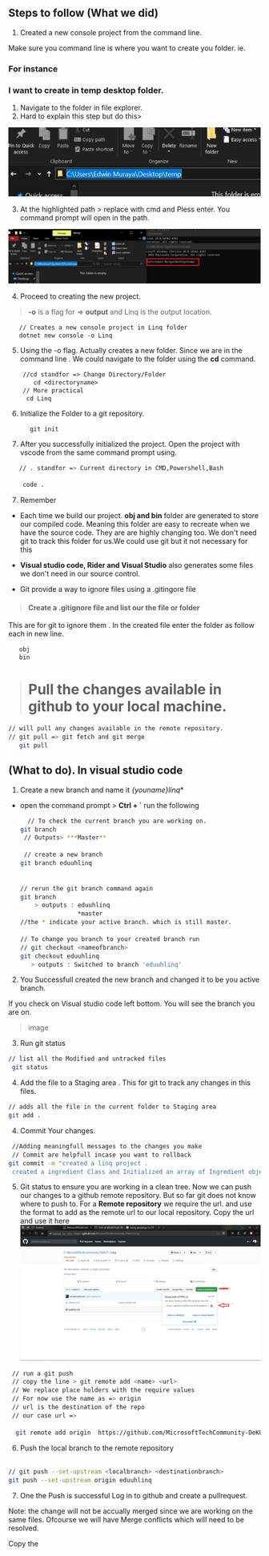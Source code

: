 ## Steps to follow (What we did)
1. Created a new console project from the command line.

Make sure you command line is where you want to create you folder.
ie.

### For instance
### I want to create in temp desktop folder.
1. Navigate to the folder in file explorer.
2. Hard to explain this step but do this>

 ![image](./images/pathinexplorer.png)

3. At the highlighted path > replace with cmd and Pless enter.
You command prompt will open in the path.

![image](./images/cmdpath.png)

4. Proceed to creating the new project. 
>  **-o** is a flag for => **output**  and Linq is the output location.
```Csharp
   // Creates a new console project in Linq folder
   dotnet new console -o Linq

```
5. Using the -o flag. Actually creates a new folder.
Since we are in the command line . We could navigate to the folder using the **cd** command.
```CSharp
    //cd standfor => Change Directory/Folder
       cd <directoryname>
    // More practical 
     cd Linq
```
6. Initialize the Folder to a git repository.
```git
      git init
```
7. After you successfully initialized the project. Open the project
with vscode from the same command prompt using.
```bash
   // . standfor => Current directory in CMD,Powershell,Bash

    code .
```
7. Remember 
 -  Each time we build our project. **obj and bin** folder are generated to store our compiled code. Meaning this folder are easy  to recreate when we have the source code. They are are highly changing too. We don't need git to track this folder for us.We could use git but it not necessary for this

 - **Visual studio code, Rider and Visual Studio** also generates some files we don't need in our source control. 

 - Git provide a way to ignore files using a .gitingore file

>  #### Create a .gitignore file and list our the file or folder
 This are for git to ignore them . In the created file enter the folder as follow each in new line.
 ```CSharp
    obj
    bin
 ```
 > # Pull the changes available in github to your local machine.
 ```bash
 // will pull any changes available in the remote repository.
 // git pull => git fetch and git merge
    git pull 
 ```
## (What to do). In visual studio code
 1. Create a new branch and name it *{youname}linq** 
 - open the command prompt > **Ctrl + `** run the following
   ```bash
     // To check the current branch you are working on.
   git branch
    // Outputs> ***Master**   

    // create a new branch
   git branch eduuhlinq


   // rerun the git branch command again
   git branch
       > outputs : eduuhlinq
                   *master
   //the * indicate your active branch. which is still master.

   // To change you branch to your created branch run
   // git checkout <nameofbranch>
   git checkout eduuhlinq
      > outputs : Switched to branch 'eduuhlinq'
   ```
2. You Successfull  created the new branch and changed it to be you active branch.

If you check on Visual studio code left bottom. You will see the branch you are on.

> image

3. Run git status
```bash
// list all the Modified and untracked files
 git status   
```

4. Add the file to a Staging area . This for git to track any changes in this files.
```bash
// adds all the file in the current folder to Staging area
git add .
```

4. Commit Your changes.
```bash
 //Adding meaningfull messages to the changes you make
 // Commit are helpfull incase you want to rollback
git commit -m "created a linq project .
 created a ingredient Class and Initialized an array of Ingredient object " 
```

5. Git status to ensure you are working in a clean tree.
Now we can push our changes to a github remote repository.
But so far git does not know where to push to. 
For a **Remote repository** we require the url. and use the format to add as the remote url to our local repository.
Copy the url and use it here
![image](./images/github.png)
```bash
 // run a git push
 // copy the line > git remote add <name> <url>
 // We replace place holders with the require values
 // For now use the name as => origin
 // url is the destination of the repo
 // our case url => 

  git remote add origin  https://github.com/MicrosoftTechCommunity-DeKUT/Linq.git


```
6. Push the local branch to the remote repository
```bash

// git push --set-upstream <localbranch> <destinationbranch> 
git push --set-upstream origin eduuhlinq
```

7. One the Push is successful 
Log in to github and create a pullrequest.

Note: the change will not be accually merged since we are working on the same files. Ofcourse we will have Merge conflicts which will need to be resolved.
 
 Copy the 